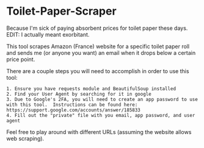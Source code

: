# Toilet-Paper-Scraper
Because I'm sick of paying absorbent prices for toilet paper these days.  EDIT: I actually meant exorbitant. 

This tool scrapes Amazon (France) website for a specific toilet paper roll and sends me (or anyone you want) an email when it drops below a certain price point.

There are a couple steps you will need to accomplish in order to use this tool:

    1. Ensure you have requests module and BeautifulSoup installed
    2. Find your User Agent by searching for it in google
    3. Due to Google's 2FA, you will need to create an app password to use with this tool.  Instructions can be found here: https://support.google.com/accounts/answer/185833
    4. Fill out the "private" file with you email, app password, and user agent

Feel free to play around with different URLs (assuming the website allows web scraping).
